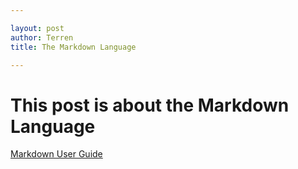 ```yaml
---

layout: post
author: Terren
title: The Markdown Language

---
```


# This post is about the Markdown Language

[Markdown User Guide](https://guides.github.com/features/mastering-markdown/)

